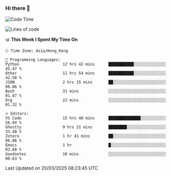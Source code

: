 ### Hi there 👋

<!--
**nicehiro/nicehiro** is a ✨ _special_ ✨ repository because its `README.md` (this file) appears on your GitHub profile.

Here are some ideas to get you started:

- 🔭 I’m currently working on ...
- 🌱 I’m currently learning ...
- 👯 I’m looking to collaborate on ...
- 🤔 I’m looking for help with ...
- 💬 Ask me about ...
- 📫 How to reach me: ...
- 😄 Pronouns: ...
- ⚡ Fun fact: ...
-->

<!--START_SECTION:waka-->
![Code Time](http://img.shields.io/badge/Code%20Time-385%20hrs%203%20mins-blue)

![Lines of code](https://img.shields.io/badge/From%20Hello%20World%20I%27ve%20Written-1.6%20million%20lines%20of%20code-blue)

📊 **This Week I Spent My Time On** 

```text
🕑︎ Time Zone: Asia/Hong_Kong

💬 Programming Languages: 
Python                   12 hrs 42 mins      ███████████░░░░░░░░░░░░░░   45.47 % 
Other                    11 hrs 54 mins      ███████████░░░░░░░░░░░░░░   42.58 % 
JSON                     2 hrs 15 mins       ██░░░░░░░░░░░░░░░░░░░░░░░   08.06 % 
Bash                     31 mins             ░░░░░░░░░░░░░░░░░░░░░░░░░   01.87 % 
Org                      22 mins             ░░░░░░░░░░░░░░░░░░░░░░░░░   01.32 % 

🔥 Editors: 
VS Code                  15 hrs 40 mins      ██████████████░░░░░░░░░░░   56.04 % 
Ghostty                  9 hrs 21 mins       ████████░░░░░░░░░░░░░░░░░   33.48 % 
Zotero                   1 hr 41 mins        ██░░░░░░░░░░░░░░░░░░░░░░░   06.06 % 
Emacs                    1 hr                █░░░░░░░░░░░░░░░░░░░░░░░░   03.60 % 
Goodnotes                10 mins             ░░░░░░░░░░░░░░░░░░░░░░░░░   00.63 % 
```


 Last Updated on 20/03/2025 08:23:45 UTC
<!--END_SECTION:waka-->
